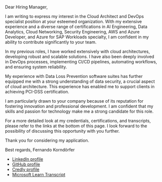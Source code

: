 Dear Hiring Manager,

I am writing to express my interest in the Cloud Architect and DevOps specialist position at your esteemed organization. With my extensive experience and a diverse range of certifications in AI Engineering, Data Analytics, Cloud Networking, Security Engineering, AWS and Azure Developer, and Azure for SAP Workloads specialty, I am confident in my ability to contribute significantly to your team.

In my previous roles, I have worked extensively with cloud architectures, developing robust and scalable solutions. I have also been deeply involved in DevOps processes, implementing CI/CD pipelines, automating workflows, and ensuring system reliability.

My experience with Data Loss Prevention software suites has further equipped me with a strong understanding of data security, a crucial aspect of cloud architecture. This experience has enabled me to support clients in achieving PCI-DSS certification.

I am particularly drawn to your company because of its reputation for fostering innovation and professional development. I am confident that my skills and passion for technology make me a strong candidate for this role.

For a more detailed look at my credentials, certifications, and transcripts, please refer to the links at the bottom of this page. I look forward to the possibility of discussing this opportunity with you further.

Thank you for considering my application.

Best regards,
Fernando Korndörfer

- [LinkedIn profile](https://www.linkedin.com/in/fok666/)
- [GitHub profile](https://github.com/fok666/)
- [Credly profile](https://www.credly.com/users/fernando-korndorfer)
- [Microsoft Learn Transcript](https://learn.microsoft.com/en-us/users/fernandokorndorfer/transcript/d5l14t3yjkrroyo?source=docs)